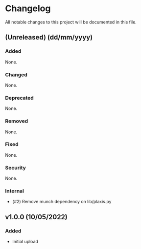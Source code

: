 # Changelog
All notable changes to this project will be documented in this file.

## (Unreleased) (dd/mm/yyyy)
### Added
None.

### Changed
None.

### Deprecated
None.

### Removed
None.

### Fixed
None.

### Security
None.

### Internal
- (#2) Remove munch dependency on lib/plaxis.py

## v1.0.0 (10/05/2022)
### Added
- Initial upload

